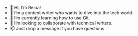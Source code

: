 - 👋 Hi, I’m Reina!
- 👀 I’m a content writer who wants to dive into the tech world.
- 🌱 I’m currently learning how to use Git.
- 💞️ I’m looking to collaborate with technical writers.
- 📫 Just drop a message if you have questions.

<!---
ra-regis/ra-regis is a ✨ special ✨ repository because its `README.md` (this file) appears on your GitHub profile.
You can click the Preview link to take a look at your changes.
--->
